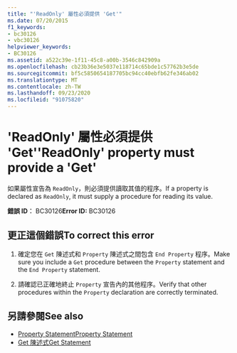 ```yaml
---
title: "'ReadOnly' 屬性必須提供 'Get'"
ms.date: 07/20/2015
f1_keywords:
- bc30126
- vbc30126
helpviewer_keywords:
- BC30126
ms.assetid: a522c39e-1f11-45c8-a00b-3546c842909a
ms.openlocfilehash: cb23b36e3e5037e118714c65bde1c57762b3e5de
ms.sourcegitcommit: bf5c5850654187705bc94cc40ebfb62fe346ab02
ms.translationtype: MT
ms.contentlocale: zh-TW
ms.lasthandoff: 09/23/2020
ms.locfileid: "91075820"
---
```

# <a name="readonly-property-must-provide-a-get"></a><span data-ttu-id="76663-102">'ReadOnly' 屬性必須提供 'Get'</span><span class="sxs-lookup"><span data-stu-id="76663-102">'ReadOnly' property must provide a 'Get'</span></span>

<span data-ttu-id="76663-103">如果屬性宣告為 `ReadOnly`，則必須提供讀取其值的程序。</span><span class="sxs-lookup"><span data-stu-id="76663-103">If a property is declared as `ReadOnly`, it must supply a procedure for reading its value.</span></span>  
  
 <span data-ttu-id="76663-104">**錯誤 ID︰** BC30126</span><span class="sxs-lookup"><span data-stu-id="76663-104">**Error ID:** BC30126</span></span>  
  
## <a name="to-correct-this-error"></a><span data-ttu-id="76663-105">更正這個錯誤</span><span class="sxs-lookup"><span data-stu-id="76663-105">To correct this error</span></span>  
  
1. <span data-ttu-id="76663-106">確定您在 `Get` 陳述式和 `Property` 陳述式之間包含 `End Property` 程序。</span><span class="sxs-lookup"><span data-stu-id="76663-106">Make sure you include a `Get` procedure between the `Property` statement and the `End Property` statement.</span></span>  
  
2. <span data-ttu-id="76663-107">請確認已正確地終止 `Property` 宣告內的其他程序。</span><span class="sxs-lookup"><span data-stu-id="76663-107">Verify that other procedures within the `Property` declaration are correctly terminated.</span></span>  
  
## <a name="see-also"></a><span data-ttu-id="76663-108">另請參閱</span><span class="sxs-lookup"><span data-stu-id="76663-108">See also</span></span>

- [<span data-ttu-id="76663-109">Property Statement</span><span class="sxs-lookup"><span data-stu-id="76663-109">Property Statement</span></span>](../language-reference/statements/property-statement.md)
- [<span data-ttu-id="76663-110">Get 陳述式</span><span class="sxs-lookup"><span data-stu-id="76663-110">Get Statement</span></span>](../language-reference/statements/get-statement.md)
